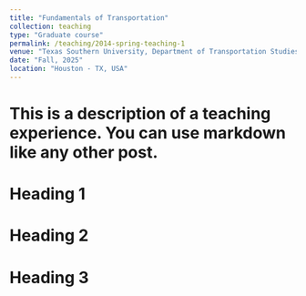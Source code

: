 ```yaml
---
title: "Fundamentals of Transportation"
collection: teaching
type: "Graduate course"
permalink: /teaching/2014-spring-teaching-1
venue: "Texas Southern University, Department of Transportation Studies"
date: "Fall, 2025"
location: "Houston - TX, USA"
---
```


# This is a description of a teaching experience. You can use markdown like any other post.

Heading 1
======

Heading 2
======

Heading 3
======

